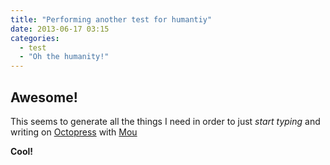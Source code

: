 ```yaml
---
title: "Performing another test for humantiy"
date: 2013-06-17 03:15
categories:
  - test
  - "Oh the humanity!"
---
```

## Awesome!

This seems to generate all the things I need in order to just *start typing* and writing on [Octopress](http://www.octopress.org) with [Mou](http://mouapp.com)

**Cool!**
